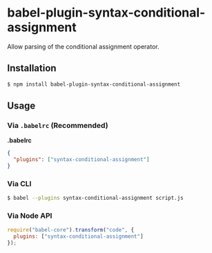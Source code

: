 # babel-plugin-syntax-conditional-assignment

Allow parsing of the conditional assignment operator.

## Installation

```sh
$ npm install babel-plugin-syntax-conditional-assignment
```

## Usage

### Via `.babelrc` (Recommended)

**.babelrc**

```json
{
  "plugins": ["syntax-conditional-assignment"]
}
```

### Via CLI

```sh
$ babel --plugins syntax-conditional-assignment script.js
```

### Via Node API

```javascript
require("babel-core").transform("code", {
  plugins: ["syntax-conditional-assignment"]
});
```
